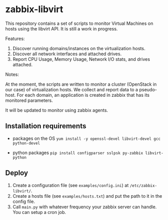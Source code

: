 # zabbix-libvirt

This repository contains a set of scripts to monitor Virtual Machines on hosts using the libvirt API. It is still a work in progress.

Features:

1. Discover running domains/instances on the virtualization hosts.
2. Discover all network interfaces and attached drives.
3. Report CPU Usage, Memory Usage, Network I/O stats, and drives attached.

Notes:

At the moment, the scripts are written to monitor a cluster (OpenStack in our case) of virtualization hosts. We collect and report data to a pseudo-host. For each domain, an application is created in zabbix that has its monitored parameters.

It will be updated to monitor using zabbix agents.

## Installation requirements

* packages on the OS
`yum install -y openssl-devel libvirt-devel gcc python-devel`

* python packages
`pip install configparser sslpsk py-zabbix libvirt-python`

## Deploy

1. Create a configuration file (see `examples/config.ini`) at `/etc/zabbix-libvirt/`.
2. Create a hosts file (see `examples/hosts.txt`) and put the path to it in the config file.
3. Call `main.py` with whatever frequency your zabbix server can handle. You can setup a cron job.
